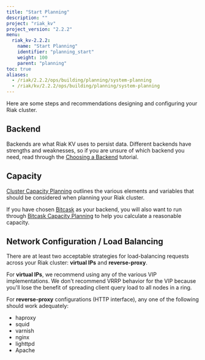 ```yaml
---
title: "Start Planning"
description: ""
project: "riak_kv"
project_version: "2.2.2"
menu:
  riak_kv-2.2.2:
    name: "Start Planning"
    identifier: "planning_start"
    weight: 100
    parent: "planning"
toc: true
aliases:
  - /riak/2.2.2/ops/building/planning/system-planning
  - /riak/kv/2.2.2/ops/building/planning/system-planning
---
```


[plan backend]: /riak/kv/2.2.2/setup/planning/backend
[plan cluster capacity]: /riak/kv/2.2.2/setup/planning/cluster-capacity
[plan backend bitcask]: /riak/kv/2.2.2/setup/planning/backend/bitcask
[plan bitcask capacity]: /riak/kv/2.2.2/setup/planning/bitcask-capacity-calc

Here are some steps and recommendations designing and configuring your
Riak cluster.

## Backend

Backends are what Riak KV uses to persist data. Different backends have
strengths and weaknesses, so if you are unsure of which backend you
need, read through the [Choosing a Backend][plan backend] tutorial.

## Capacity

[Cluster Capacity Planning][plan cluster capacity] outlines the various elements and variables that should be considered when planning your Riak cluster.

If you have chosen [Bitcask][plan backend bitcask] as your backend, you will also want to run through [Bitcask Capacity Planning][plan bitcask capacity] to help you calculate a reasonable capacity.

## Network Configuration / Load Balancing

There are at least two acceptable strategies for load-balancing requests
across your Riak cluster: **virtual IPs** and **reverse-proxy**.

For **virtual IPs**, we recommend using any of the various VIP
implementations. We don't recommend VRRP behavior for the VIP because
you'll lose the benefit of spreading client query load to all nodes in a
ring.

For **reverse-proxy** configurations (HTTP interface), any one of the
following should work adequately:

* haproxy
* squid
* varnish
* nginx
* lighttpd
* Apache

